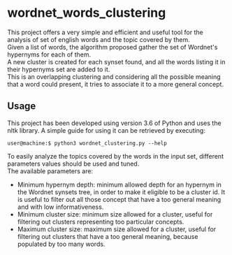 # wordnet_words_clustering
This project offers a very simple and efficient and useful tool for the analysis of set of english words and the topic covered by them.  
Given a list of words, the algorithm proposed gather the set of Wordnet's hypernyms for each of them.  
A new cluster is created for each synset found, and all the words listing it in their hypernyms set are added to it.  
This is an overlapping clustering and considering all the possible meaning that a word could present, it tries to associate it to a more general concept.  

 ## Usage
This project has been developed using version 3.6 of Python and uses the nltk library.
A simple guide for using it can be retrieved by executing:
```console
user@machine:$ python3 wordnet_clustering.py --help
```
To easily analyze the topics covered by the words in the input set, different parameters values should be used and tuned.  
The available parameters are:
* Minimum hypernym depth: minimum allowed depth for an hypernym in the Wordnet synsets tree, in order to make it eligible to be a cluster id.
It is useful to filter out all those concept that have a too general meaning and with low informativeness.
* Minimum cluster size: minimum size allowed for a cluster, useful for filtering out clusters representing too particular concepts.
* Maximum cluster size: maximum size allowed for a cluster, useful for filtering out clusters that have a too general meaning, because populated by too many words.
